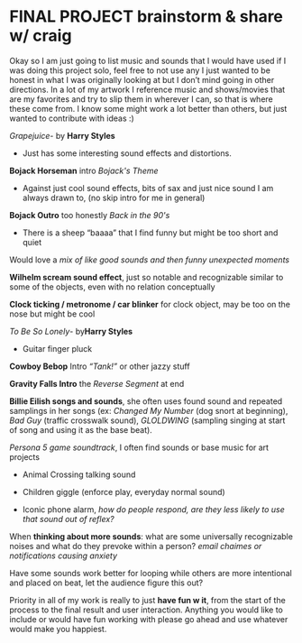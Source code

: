 # FINAL PROJECT brainstorm & share w/ craig

Okay so I am just going to list music and sounds that I would have used if I was doing this project solo, feel free to not use any I just wanted to be honest in what I was originally looking at but I don’t mind going in other directions. In a lot of my artwork I reference music and shows/movies that are my favorites and try to slip them in wherever I can, so that is where these come from. I know some might work a lot better than others, but just wanted to contribute with ideas :)

*Grapejuice*- by **Harry Styles**

- Just has some interesting sound effects and distortions.

**Bojack Horseman** intro *Bojack's Theme*

- Against just cool sound effects, bits of sax and just nice sound I am always drawn to, (no skip intro for me in general)

**Bojack Outro** too honestly *Back in the 90's*

- There is a sheep “baaaa” that I find funny but might be too short and quiet

Would love a *mix of like good sounds and then funny unexpected moments*

**Wilhelm scream sound effect**, just so notable and recognizable similar to some of the objects, even with no relation conceptually

**Clock ticking / metronome / car blinker** for clock object, may be too on the nose but might be cool

*To Be So Lonely*- by**Harry Styles**

- Guitar finger pluck

**Cowboy Bebop** Intro *“Tank!”* or other jazzy stuff

**Gravity Falls Intro** the *Reverse Segment* at end

**Billie Eilish songs and sounds**, she often uses found sound and repeated samplings in her songs (ex: *Changed My Number* (dog snort at beginning), *Bad Guy* (traffic crosswalk sound), *GLOLDWING* (sampling singing at start of song and using it as the base beat).

*Persona 5 game soundtrack*, I often find sounds or base music for art projects

- Animal Crossing talking sound

- Children giggle (enforce play, everyday normal sound)

- Iconic phone alarm, *how do people respond, are they less likely to use that sound out of reflex?*

When **thinking about more sounds**: what are some universally recognizable noises and what do they prevoke within a person? *email chaimes or notifications causing anxiety*

Have some sounds work better for looping while others are more intentional and placed on beat, let the audience figure this out?

Priority in all of my work is really to just **have fun w it**, from the start of the process to the final result and user interaction. Anything you would like to include or would have fun working with please go ahead and use whatever would make you happiest.
